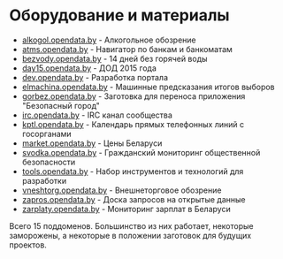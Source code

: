 # Оборудование и материалы

* [alkogol.opendata.by](http://alkogol.opendata.by) - Алкогольное обозрение
* [atms.opendata.by](http://atms.opendata.by) - Навигатор по банкам и банкоматам
* [bezvody.opendata.by](http://bezvody.opendata.by) - 14 дней без горячей воды
* [day15.opendata.by](http://day15.opendata.by) - ДОД 2015 года
* [dev.opendata.by](http://dev.opendata.by) - Разработка портала
* [elmachina.opendata.by](http://elmachina.opendata.by) - Машинные предсказания итогов выборов
* [gorbez.opendata.by](http://gorbez.opendata.by) - Заготовка для переноса приложения "Безопасный город"
* [irc.opendata.by](http://irc.opendata.by) - IRC канал сообщества
* [kptl.opendata.by](http://kptl.opendata.by) - Календарь прямых телефонных линий с госорганами
* [market.opendata.by](http://market.opendata.by) - Цены Беларуси
* [svodka.opendata.by](http://svodka.opendata.by) - Гражданский мониторинг общественной безопасности
* [tools.opendata.by](http://tools.opendata.by) - Набор инструментов и технологий для разработки
* [vneshtorg.opendata.by](http://vneshtorg.opendata.by) - Внешнеторговое обозрение
* [zapros.opendata.by](http://zapros.opendata.by) - Доска запросов на открытые данные
* [zarplaty.opendata.by](http://zarplaty.opendata.by) - Мониторинг зарплат в Беларуси

Всего 15 поддоменов. Большинство из них работает, некоторые заморожены,
а некоторые в положении заготовок для будущих проектов. 
